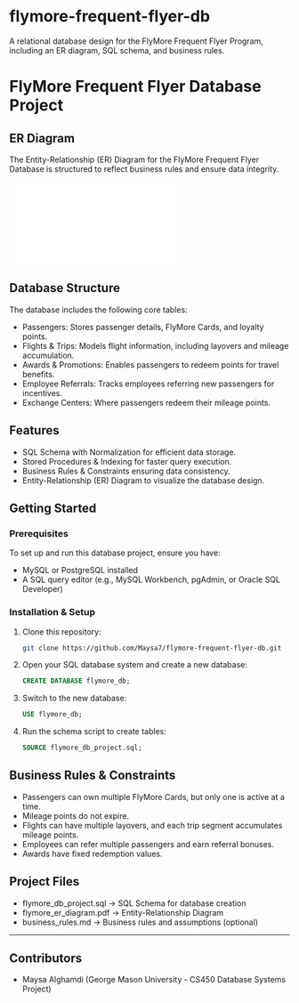 # flymore-frequent-flyer-db
A relational database design for the FlyMore Frequent Flyer Program, including an ER diagram, SQL schema, and business rules.

# FlyMore Frequent Flyer Database Project

## ER Diagram
The Entity-Relationship (ER) Diagram for the FlyMore Frequent Flyer Database is structured to reflect business rules and ensure data integrity.

![ER Diagram](flymore_er_diagram.pdf)

## Database Structure
The database includes the following core tables:
- Passengers: Stores passenger details, FlyMore Cards, and loyalty points.
- Flights & Trips: Models flight information, including layovers and mileage accumulation.
- Awards & Promotions: Enables passengers to redeem points for travel benefits.
- Employee Referrals: Tracks employees referring new passengers for incentives.
- Exchange Centers: Where passengers redeem their mileage points.

## Features
- SQL Schema with Normalization for efficient data storage.
- Stored Procedures & Indexing for faster query execution.
- Business Rules & Constraints ensuring data consistency.
- Entity-Relationship (ER) Diagram to visualize the database design.

## Getting Started
### Prerequisites
To set up and run this database project, ensure you have:
- MySQL or PostgreSQL installed
- A SQL query editor (e.g., MySQL Workbench, pgAdmin, or Oracle SQL Developer)

### Installation & Setup
1. Clone this repository:
   ```sh
   git clone https://github.com/Maysa7/flymore-frequent-flyer-db.git
   ```
2. Open your SQL database system and create a new database:
   ```sql
   CREATE DATABASE flymore_db;
   ```
3. Switch to the new database:
   ```sql
   USE flymore_db;
   ```
4. Run the schema script to create tables:
   ```sql
   SOURCE flymore_db_project.sql;
   ```

## Business Rules & Constraints
- Passengers can own multiple FlyMore Cards, but only one is active at a time.
- Mileage points do not expire.
- Flights can have multiple layovers, and each trip segment accumulates mileage points.
- Employees can refer multiple passengers and earn referral bonuses.
- Awards have fixed redemption values.

## Project Files
- flymore_db_project.sql → SQL Schema for database creation
- flymore_er_diagram.pdf → Entity-Relationship Diagram
- business_rules.md → Business rules and assumptions (optional)

---

## Contributors
- Maysa Alghamdi (George Mason University - CS450 Database Systems Project)
